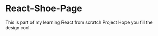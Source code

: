 # React-Shoe-Page
This is part of my learning React from scratch Project Hope you fill the design cool.
